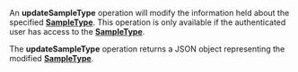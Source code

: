 An **updateSampleType** operation will modify the information held about the specified [**SampleType**](#tag/sampleTypes). This operation is only available if the authenticated user has access to the [**SampleType**](#tag/sampleTypes).

The **updateSampleType** operation returns a JSON object representing the modified [**SampleType**](#tag/sampleTypes).
